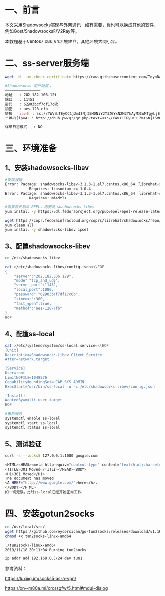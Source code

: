 # 一、前言

本文采用Shadowsocks实现与外网通讯，如有需要，你也可以换成其他的软件，例如Gost/ShadowsocksR/V2Ray等。

本教程基于Centos7 x86_64环境建立，其他环境大同小异。

# 二、ss-server服务端
```bash
wget -N --no-check-certificate https://raw.githubusercontent.com/ToyoDAdoubi/doubi/master/ss-go.sh && chmod +x ss-go.sh && bash ss-go.sh
 
#Shadowsocks 用户配置：
————————————————
地址   : 202.182.106.129
端口   : 11451
密码   : 62903bcf7df17c6b
加密   : aes-128-cfb
链接  [ipv4] : ss://YWVzLTEyOC1jZmI6NjI5MDNiY2Y3ZGYxN2M2YkAyMDIuMTgyLjEwNi4xMjk6MTE0NTE 
二维码[ipv4] : http://doub.pw/qr/qr.php?text=ss://YWVzLTEyOC1jZmI6NjI5MDNiY2Y3ZGYxN2M2YkAyMDIuMTgyLjEwNi4xMjk6MTE0NTE

详细日志模式   : NO
```

# 三、环境准备

## 1、安装shadowsocks-libev

```bash
#安装报错
Error: Package: shadowsocks-libev-3.1.3-1.el7.centos.x86_64 (librehat-shadowsocks)
           Requires: libsodium >= 1.0.4
Error: Package: shadowsocks-libev-3.1.3-1.el7.centos.x86_64 (librehat-shadowsocks)
           Requires: mbedtls
```

```bash
#需要首先启用 EPEL，再安装 shadowsocks-libev
yum install -y https://dl.fedoraproject.org/pub/epel/epel-release-latest-7.noarch.rpm

wget https://copr.fedorainfracloud.org/coprs/librehat/shadowsocks/repo/epel-7/librehat-shadowsocks-epel-7.repo -O /etc/yum.repos.d/shadowsocks-epel-7.repo
yum clean all
yum install -y shadowsocks-libev ipset
```

## 3、配置shadowsocks-libev
```bash
cd /etc/shadowsocks-libev

cat >/etc/shadowsocks-libev/config.json<<\EOF
{
    "server":"202.182.106.129",
    "mode":"tcp_and_udp",
    "server_port":11451,
    "local_port":1080,
    "password":"62903bcf7df17c6b",
    "timeout":300,
    "fast_open":true,
    "method":"aes-128-cfb"
}
EOF
```

## 4、配置ss-local
```bash
cat >/etc/systemd/system/ss-local.service<<\EOF
[Unit]
Description=Shadowsocks-Libev Client Service
After=network.target

[Service]
User=root
LimitNOFILE=1048576
CapabilityBoundingSet=~CAP_SYS_ADMIN
ExecStart=/usr/bin/ss-local -u -c /etc/shadowsocks-libev/config.json

[Install]
WantedBy=multi-user.target
EOF

#重启服务
systemctl enable ss-local
systemctl start ss-local
systemctl status ss-local
```
## 5、测试验证
```bash
curl -s --socks5 127.0.0.1:1080 google.com

<HTML><HEAD><meta http-equiv="content-type" content="text/html;charset=utf-8">
<TITLE>301 Moved</TITLE></HEAD><BODY>
<H1>301 Moved</H1>
The document has moved
<A HREF="http://www.google.com/">here</A>.
</BODY></HTML>
如一切无误，此时ss-local已经开始正常工作。
```

# 四、安装gotun2socks
```bash
cd /usr/local/src/
wget https://github.com/eycorsican/go-tun2socks/releases/download/v1.16.7/tun2socks-linux-amd64
chmod +x tun2socks-linux-amd64

./tun2socks-linux-amd64
2019/11/18 20:11:04 Running tun2socks

ip addr add 192.168.0.1/24 dev tun1
```


参考资料：

https://luxing.im/socks5-as-a-vpn/  

https://xn--m80a.ml/crossgfw/5.html#mdui-dialog
